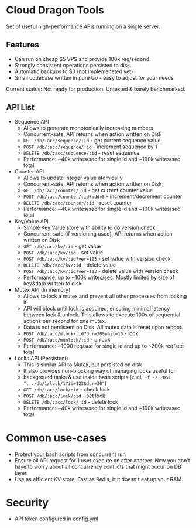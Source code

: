 # Cloud Dragon Tools
Set of useful high-performance APIs running on a single server.

## Features

* Can run on cheap $5 VPS and provide 100k req/second.
* Strongly consistent operations persisted to disk.
* Automatic backups to S3 (not implemeneted yet)
* Small codebase written in pure Go - easy to adjust for your needs

Current status: Not ready for production. Untested & barely benchmarked.


## API List

* Sequence API
    * Allows to generate monotonically increasing numbers
    * Concurrent-safe, API returns when action written on Disk
    * `GET /db/:acc/sequence/:id` - get current sequence value
    * `POST /db/:acc/sequence/:id` - increment sequence by 1
    * `DELETE /db/:acc/sequence/:id` - reset sequence
    * Performance: ~40k writes/sec for single id  and ~100k writes/sec total
* Counter API
    * Allows to update integer value atomically
    * Concurrent-safe, API returns when action written on Disk
    * `GET /db/:acc/counter/:id` - get current counter value
    * `POST /db/:acc/counter/:id?add=5` - increment/decrement counter
    * `DELETE /db/:acc/counter/:id` - reset counter
    * Performance: ~40k writes/sec for single id  and ~100k writes/sec total
* Key/Value API
    * Simple Key Value store with ability to do version check
    * Concurrent-safe (if versioning used), API returns when action written on Disk
    * `GET /db/:acc/kv/:id` - get value
    * `POST /db/:acc/kv/:id` - set value 
    * `POST /db/:acc/kv/:id?ver=123` - set value with version check
    * `DELETE /db/:acc/kv/:id` - delete value
    * `POST /db/:acc/kv/:id?ver=123` - delete value with version check
    * Performance: up to ~100k writes/sec. Mostly limited by size of key&data written to disk.
* Mutex API (In memory)
    * Allows to lock a mutex and prevent all other processes from locking it.
    * API will block until lock is acquired, ensuring minimal latency between lock & unlock. This allows to execute 100s of sequential actions per second for one mutex.
    * Data is not persistent on Disk. All mutex data is reset upon reboot.
    * `POST /db/:acc/mlock/:id?dur=30&wait=15` - lock
    * `POST /db/:acc/munlock/:id` - unlock
    * Performance: ~1000 req/sec for single id and up to ~200k req/sec total
* Locks API (Persistent)
    * This is similar API to Mutex, but persisted on disk
    * It also provides non-blocking way of managing locks useful for 
    * background tasks & use inside bash scripts (`curl -f -X POST ".../db/1/lock/1?id=123&dur=30"`)
    * `GET /db/:acc/lock/:id` - check lock
    * `POST /db/:acc/lock/:id` - set lock
    * `DELETE /db/:acc/lock/:id` - delete lock
    * Performance: ~40k writes/sec for single id and ~100k writes/sec total



# Common use-cases
* Protect your bash scripts from concurrent run
* Ensure all API request for 1 user execute on after another. Now you don't have to worry about all concurrency conflicts that might occur on DB layer.
* Use as efficient KV store. Fast as Redis, but doesn't eat up your RAM.

# Security
* API token configured in config.yml